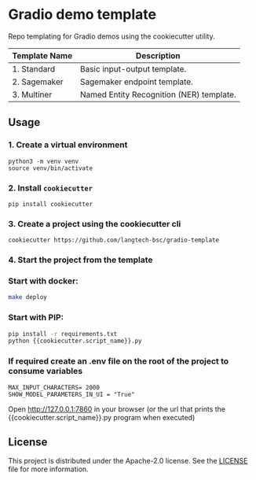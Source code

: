 # Gradio demo template

Repo templating for Gradio demos using the cookiecutter utility.

| Template Name  | Description                                   |
| -------------  | --------------------------------------------- |
| 1. Standard    | Basic input-output template.                  |
| 2. Sagemaker   | Sagemaker endpoint template.                  |
| 3. Multiner    | Named Entity Recognition (NER) template.      |

## Usage

### 1. Create a virtual environment
```
python3 -m venv venv
source venv/bin/activate
```

### 2. Install `cookiecutter`
```
pip install cookiecutter
```

### 3. Create a project using the cookiecutter cli
```
cookiecutter https://github.com/langtech-bsc/gradio-template
```

### 4. Start the project from the template

### Start with docker:
```bash
make deploy
```

### Start with PIP: 
```bash
pip install -r requirements.txt
python {{cookiecutter.script_name}}.py
```

### If required create an .env file on the root of the project to consume variables
```
MAX_INPUT_CHARACTERS= 2000
SHOW_MODEL_PARAMETERS_IN_UI = "True"

```
Open http://127.0.0.1:7860 in your browser (or the url that prints the {{cookiecutter.script_name}}.py program when executed) 

## License
This project is distributed under the Apache-2.0 license. See the [LICENSE](https://github.com/langtech-bsc/gradio-template/blob/main/LICENSE) file for more information.
